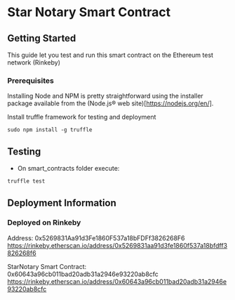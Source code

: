 # Star Notary Smart Contract

## Getting Started

This guide let you test and run this smart contract on the Ethereum test network (Rinkeby)

### Prerequisites
Installing Node and NPM is pretty straightforward using the installer package available from the (Node.js® web site)[https://nodejs.org/en/].

Install truffle framework for testing and deployment
```
sudo npm install -g truffle
```

## Testing

- On smart_contracts folder execute:
```
truffle test
```

## Deployment Information

### Deployed on Rinkeby
Address: 0x5269831Aa91d3Fe1860F537a18bFDFf3826268F6
https://rinkeby.etherscan.io/address/0x5269831aa91d3fe1860f537a18bfdff3826268f6


StarNotary Smart Contract: 0x60643a96cb011bad20adb31a2946e93220ab8cfc
https://rinkeby.etherscan.io/address/0x60643a96cb011bad20adb31a2946e93220ab8cfc

